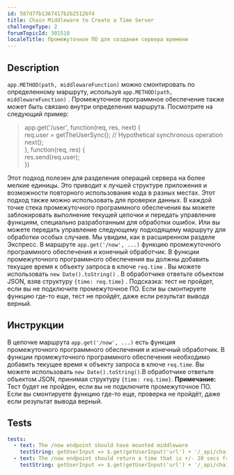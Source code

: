 ```yaml
---
id: 587d7fb1367417b2b2512bf4
title: Chain Middleware to Create a Time Server
challengeType: 2
forumTopicId: 301510
localeTitle: Промежуточное ПО для создания сервера времени
---
```


## Description
<section id='description'>
<code>app.METHOD(path, middlewareFunction)</code> можно смонтировать по определенному маршруту, используя <code>app.METHOD(path, middlewareFunction)</code> . Промежуточное программное обеспечение также может быть связано внутри определения маршрута. 
Посмотрите на следующий пример: 
<blockquote>app.get('/user', function(req, res, next) {<br>  req.user = getTheUserSync();  // Hypothetical synchronous operation<br>  next();<br>}, function(req, res) {<br>  res.send(req.user);<br>})</blockquote> 
Этот подход полезен для разделения операций сервера на более мелкие единицы. Это приводит к лучшей структуре приложения и возможности повторного использования кода в разных местах. Этот подход также можно использовать для проверки данных. В каждой точке стека промежуточного программного обеспечения вы можете заблокировать выполнение текущей цепочки и передать управление функциям, специально разработанным для обработки ошибок. Или вы можете передать управление следующему подходящему маршруту для обработки особых случаев. Мы увидим, как в расширенном разделе Экспресс. 
В маршруте <code>app.get('/now', ...)</code> функцию промежуточного программного обеспечения и конечный обработчик. В функции промежуточного программного обеспечения вы должны добавить текущее время к объекту запроса в ключе <code>req.time</code> . Вы можете использовать <code>new Date().toString()</code> . В обработчике ответьте объектом JSON, взяв структуру <code>{time: req.time}</code> . 
Подсказка: тест не пройдет, если вы не подключите промежуточное ПО. Если вы смонтируете функцию где-то еще, тест не пройдёт, даже если результат вывода верный.
</section>

## Инструкции
<section id='instructions'>
В цепочке маршрута  <code>app.get('/now', ...)</code> есть функция промежуточного программного обеспечения и конечный обработчик. В функции промежуточного программного обеспечения необходимо добавить текущее время к объекту запроса в ключе <code>req.time</code>. Вы можете использовать <code>new Date().toString()</code>.В обработчике ответьте объектом JSON, принимая структуру <code>{time: req.time}</code>.
<strong>Примечание:</strong> Тест будет не пройден, если вы не подключите промежуточное ПО. Если вы смонтируете функцию где-то еще, проверка не пройдёт, даже если результат вывода верный.
</section>

## Tests
<section id='tests'>

```yml
tests:
  - text: The /now endpoint should have mounted middleware
    testString: getUserInput => $.get(getUserInput('url') + '/_api/chain-middleware-time').then(data => { assert.equal(data.stackLength, 2, '"/now" route has no mounted middleware'); }, xhr => { throw new Error(xhr.responseText); })
  - text: The /now endpoint should return a time that is +/- 20 secs from now
    testString: getUserInput => $.get(getUserInput('url') + '/_api/chain-middleware-time').then(data => { var now = new Date(); assert.isAtMost(Math.abs(new Date(data.time) - now), 20000, 'the returned time is not between +- 20 secs from now'); }, xhr => { throw new Error(xhr.responseText); })

```

</section>
